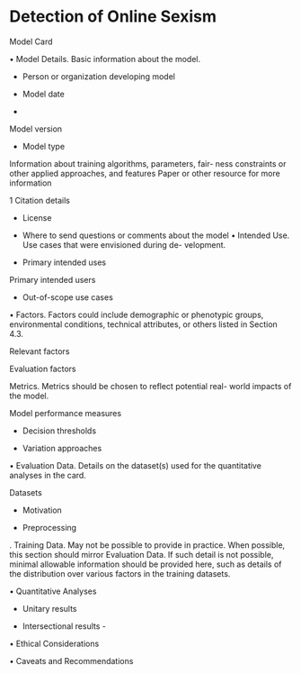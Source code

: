 # Detection of Online Sexism

Model Card

• Model Details. Basic information about the model.

- Person or organization developing model

- Model date

-

Model version

- Model type

Information about training algorithms, parameters, fair- ness constraints or other applied approaches, and features Paper or other resource for more information

1 Citation details

- License

- Where to send questions or comments about the model • Intended Use. Use cases that were envisioned during de- velopment.

- Primary intended uses

Primary intended users

- Out-of-scope use cases

• Factors. Factors could include demographic or phenotypic groups, environmental conditions, technical attributes, or others listed in Section 4.3.

Relevant factors

Evaluation factors

Metrics. Metrics should be chosen to reflect potential real- world impacts of the model.

Model performance measures

- Decision thresholds

- Variation approaches

• Evaluation Data. Details on the dataset(s) used for the quantitative analyses in the card.

Datasets

- Motivation

- Preprocessing

. Training Data. May not be possible to provide in practice. When possible, this section should mirror Evaluation Data. If such detail is not possible, minimal allowable information should be provided here, such as details of the distribution over various factors in the training datasets.

• Quantitative Analyses

- Unitary results

- Intersectional results -

• Ethical Considerations

• Caveats and Recommendations